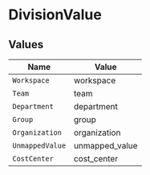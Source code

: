 # DivisionValue


## Values

| Name            | Value           |
| --------------- | --------------- |
| `Workspace`     | workspace       |
| `Team`          | team            |
| `Department`    | department      |
| `Group`         | group           |
| `Organization`  | organization    |
| `UnmappedValue` | unmapped_value  |
| `CostCenter`    | cost_center     |